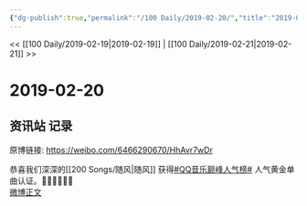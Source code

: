 ```yaml
---
{"dg-publish":true,"permalink":"/100 Daily/2019-02-20/","title":"2019-02-20","created":"2022-12-22T14:31:11.000+08:00","updated":"2023-01-09T17:24:43.714+08:00"}
---
```



<< [[100 Daily/2019-02-19\|2019-02-19]] | [[100 Daily/2019-02-21\|2019-02-21]] >>

# 2019-02-20

## 资讯站 记录

原博链接: https://weibo.com/6466290670/HhAvr7wDr

恭喜我们深深的[[200 Songs/随风\|随风]] 获得[#QQ音乐巅峰人气榜#](https://s.weibo.com/weibo?q=%23QQ%E9%9F%B3%E4%B9%90%E5%B7%85%E5%B3%B0%E4%BA%BA%E6%B0%94%E6%A6%9C%23) 人气黄金单曲认证。👏🏻👏🏻👏🏻  
[微博正文](https://weibo.com/detail/4341881070641032)
